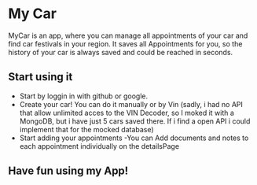 # My Car

MyCar is an app, where you can manage all appointments of your car and find car festivals in your region.
It saves all Appointments for you, so the history of your car is always saved and could be reached in seconds.

## Start using it


- Start by loggin in with github or google.
- Create your car! You can do it manually or by Vin (sadly, i had no API that allow unlimited acces to the VIN Decoder, so I moked it with a MongoDB, but i have just 5 cars saved there. If i find a open API i could implement that for the mocked database)
- Start adding your appointments
-You can Add documents and notes to each appointment individually on the detailsPage

## Have fun using my App!
